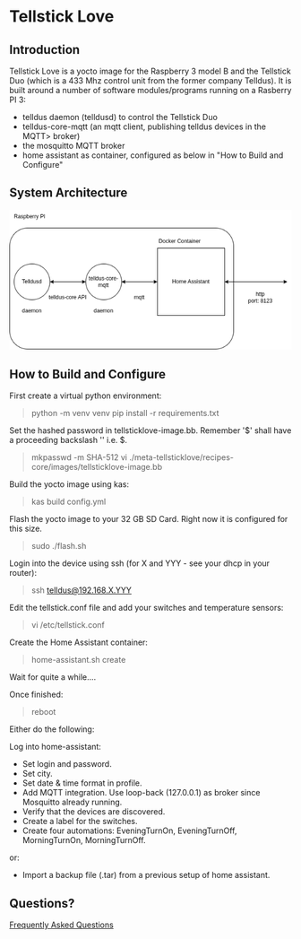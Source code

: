 # Tellstick Love

## Introduction

Tellstick Love is a yocto image for the Raspberry 3 model B and the Tellstick Duo (which is a 433 Mhz control unit from the former company Telldus).
It is built around a number of software modules/programs running on a Rasberry PI 3:

* telldus daemon (telldusd) to control the Tellstick Duo
* telldus-core-mqtt (an mqtt client, publishing telldus devices in the MQTT> broker)
* the mosquitto MQTT broker
* home assistant as container, configured as below in "How to Build and Configure"

## System Architecture

![System Architecture](docs/tellsticklove_system_image.drawio.png)

## How to Build and Configure

First create a virtual python environment:
> python -m venv venv
> pip install -r requirements.txt

Set the hashed password in tellsticklove-image.bb. Remember '$' shall have a proceeding backslash '\' i.e. \$.
> mkpasswd -m SHA-512
> vi ./meta-tellsticklove/recipes-core/images/tellsticklove-image.bb

Build the yocto image using kas:
> kas build config.yml

Flash the yocto image to your 32 GB SD Card. Right now it is configured for this size.
> sudo ./flash.sh

Login into the device using ssh (for X and YYY - see your dhcp in your router):
> ssh telldus@192.168.X.YYY

Edit the tellstick.conf file and add your switches and temperature sensors:
> vi /etc/tellstick.conf

Create the Home Assistant container:
> home-assistant.sh create

Wait for quite a while....

Once finished:
> reboot

Either do the following:

Log into home-assistant:
* Set login and password.
* Set city.
* Set date & time format in profile.
* Add MQTT integration. Use loop-back (127.0.0.1) as broker since Mosquitto already running.
* Verify that the devices are discovered.
* Create a label for the  switches.
* Create four automations: EveningTurnOn, EveningTurnOff, MorningTurnOn, MorningTurnOff.

or:

* Import a backup file (.tar) from a previous setup of home assistant.

## Questions?
[Frequently Asked Questions](FAQ.md)
